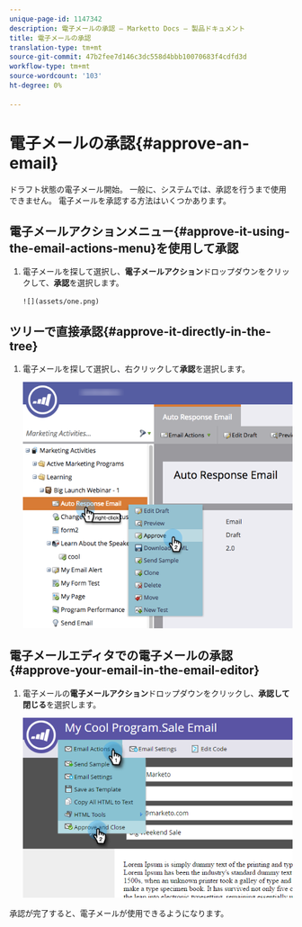 ```yaml
---
unique-page-id: 1147342
description: 電子メールの承認 — Marketto Docs — 製品ドキュメント
title: 電子メールの承認
translation-type: tm+mt
source-git-commit: 47b2fee7d146c3dc558d4bbb10070683f4cdfd3d
workflow-type: tm+mt
source-wordcount: '103'
ht-degree: 0%

---
```



# 電子メールの承認{#approve-an-email}

ドラフト状態の電子メール開始。 一般に、システムでは、承認を行うまで使用できません。 電子メールを承認する方法はいくつかあります。

## 電子メールアクションメニュー{#approve-it-using-the-email-actions-menu}を使用して承認

1. 電子メールを探して選択し、**電子メールアクション**&#x200B;ドロップダウンをクリックして、**承認**&#x200B;を選択します。

   ` ![](assets/one.png)  
`

## ツリーで直接承認{#approve-it-directly-in-the-tree}

1. 電子メールを探して選択し、右クリックして&#x200B;**承認**&#x200B;を選択します。

   ![](assets/approveemail.png)

## 電子メールエディタでの電子メールの承認{#approve-your-email-in-the-email-editor}

1. 電子メールの&#x200B;**電子メールアクション**&#x200B;ドロップダウンをクリックし、**承認して閉じる**&#x200B;を選択します。

   ![](assets/three.png)

承認が完了すると、電子メールが使用できるようになります。

